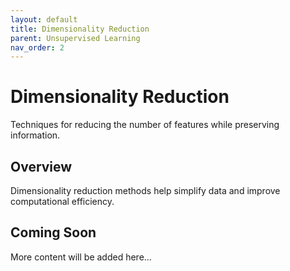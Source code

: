 ```yaml
---
layout: default
title: Dimensionality Reduction
parent: Unsupervised Learning
nav_order: 2
---
```


# Dimensionality Reduction

Techniques for reducing the number of features while preserving information.

## Overview

Dimensionality reduction methods help simplify data and improve computational efficiency.

## Coming Soon

More content will be added here...
